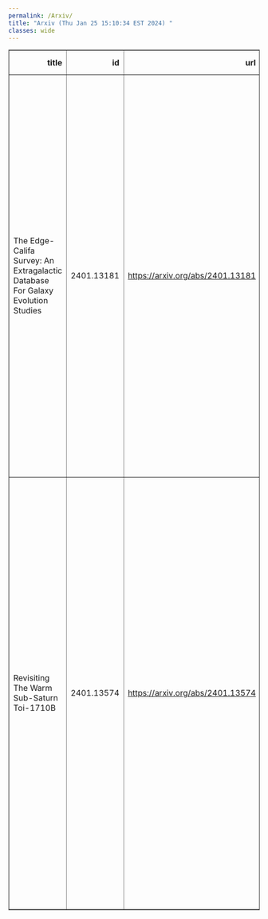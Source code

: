 ```yaml
---
permalink: /Arxiv/
title: "Arxiv (Thu Jan 25 15:10:34 EST 2024) "
classes: wide
---
```

<table border="1" class="dataframe">
  <thead>
    <tr style="text-align: right;">
      <th>title</th>
      <th>id</th>
      <th>url</th>
      <th>authors</th>
      <th>Local Authors</th>
    </tr>
  </thead>
  <tbody>
    <tr>
      <td>The Edge-Califa Survey: An Extragalactic Database For Galaxy Evolution   Studies</td>
      <td>2401.13181</td>
      <td><a href="https://arxiv.org/abs/2401.13181" target="_blank">https://arxiv.org/abs/2401.13181</a></td>
      <td>Tony Wong, Yixian Cao, Yufeng Luo, Alberto D. Bolatto, Sebastián F. Sánchez, Jorge K. Barrera-Ballesteros, Leo Blitz, Dario Colombo, Helmut Dannerbauer, Alex Green, Veselina Kalinova, Ferzem Khan, Andrew Kim, Eduardo A. D. Lacerda, Adam K. Leroy, Rebecca C. Levy, Xincheng Lin, Yuanze Luo, Erik W. Rosolowsky, Mónica Rubio, Peter Teuben, Dyas Utomo, Vicente Villanueva, Stuart N. Vogel, Xinyu Wang</td>
      <td>Adam Leroy</td>
    </tr>
    <tr>
      <td>Revisiting The Warm Sub-Saturn Toi-1710B</td>
      <td>2401.13574</td>
      <td><a href="https://arxiv.org/abs/2401.13574" target="_blank">https://arxiv.org/abs/2401.13574</a></td>
      <td>J. Orell-Miquel, I. Carleo, F. Murgas, G. Nowak, E. Palle, R. Luque, T. Masseron, J. Sanz-Forcada, D. Dragomir, P. A. Dalba, R. Tronsgaard, J. Wittrock, K. Kim, C. Stibbards, K. I. Collins, P. Plavchan, S. B. Howell, E. Furlan, L. A. Buchhave, C. L. Gnilka, A. F. Gupta, Th. Henning, K. V. Lester, J. E. Rodriguez, N. J. Scott, H. P. Osborn, S. Villanueva, S. Seager, J. N. Winn, J. M. Jenkins, R. Vanderspek, D. W. Latham, P. Rowden, D. Watanabe, G. Torres, C. J. Burke, T. Daylan, T. Barclay, J. D. Twicken, G. R. Ricker</td>
      <td>Anjali Gupta, Jennifer Rodriguez</td>
    </tr>
  </tbody>
</table>
